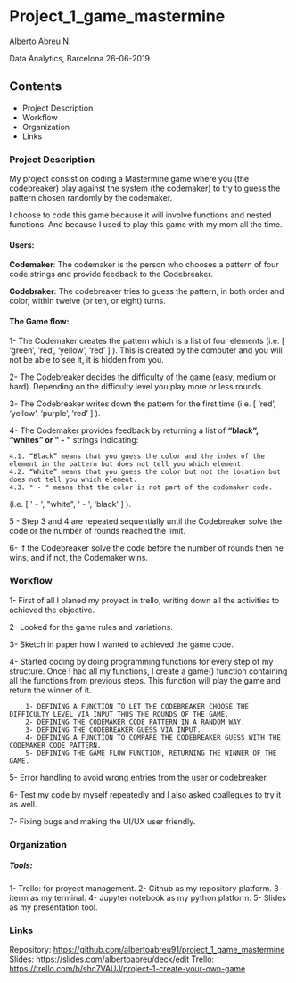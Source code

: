 # Project_1_game_mastermine

Alberto Abreu N.

Data Analytics, Barcelona 26-06-2019

## Contents

- Project Description
- Workflow
- Organization
- Links

### Project Description

My project consist on coding a Mastermine game where you (the codebreaker) play against the system (the codemaker) to try to guess the pattern chosen randomly by the codemaker. 

I choose to code this game because it will involve functions and nested functions. And because I used to play this game with my mom all the time.

#### Users:

**Codemaker**: The codemaker is the person who chooses a pattern of four code strings and provide feedback to the Codebreaker.

**Codebraker**: The codebreaker tries to guess the pattern, in both order and color, within twelve (or ten, or eight) turns.


#### The Game  flow:

1- The Codemaker creates the pattern which is a list of four elements (i.e. [ ‘green’, ‘red’, ‘yellow’, ‘red’ ] ). This is created by the computer and you will not be able to see it, it is hidden from you. 

2- The Codebreaker decides the difficulty of the game (easy, medium or hard). Depending on the difficulty level you play more or less rounds.

3- The Codebreaker writes down the pattern for the first time (i.e. [ ‘red’, ‘yellow’, ‘purple’, ‘red’ ] ).

4- The Codemaker provides feedback by returning a list of **“black”, “whites” or " - "** strings indicating:

	4.1. “Black” means that you guess the color and the index of the element in the pattern but does not tell you which element. 
	4.2. “White” means that you guess the color but not the location but does not tell you which element. 
    4.3. " - " means that the color is not part of the codomaker code. 
    
(i.e. [ ' - ', "white", ' - ', 'black' ] ).

5 - Step 3 and 4 are repeated sequentially until the Codebreaker solve the code or the number of rounds reached the limit. 

6- If the Codebreaker solve the code before the number of rounds then he wins, and if not, the Codemaker wins. 

### Workflow

1- First of all I planed my proyect in trello, writing down all the activities to achieved the objective.

2- Looked for the game rules and variations.

3- Sketch in paper how I wanted to achieved the game code.

4- Started coding by doing programming functions for every step of my structure. Once I had all my functions, I create a game() function containing all the functions from previous steps. This function will play the game and return the winner of it. 

        1- DEFINING A FUNCTION TO LET THE CODEBREAKER CHOOSE THE DIFFICULTY LEVEL VIA INPUT THUS THE ROUNDS OF THE GAME.
        2- DEFINING THE CODEMAKER CODE PATTERN IN A RANDOM WAY.
        3- DEFINING THE CODEBREAKER GUESS VIA INPUT.
        4- DEFINING A FUNCTION TO COMPARE THE CODEBREAKER GUESS WITH THE CODEMAKER CODE PATTERN.
        5- DEFINING THE GAME FLOW FUNCTION, RETURNING THE WINNER OF THE GAME.

5- Error handling to avoid wrong entries from the user or codebreaker.

6- Test my code by myself repeatedly and I also asked coallegues to try it as well.

7- Fixing bugs and making the UI/UX user friendly.


### Organization

##### Tools:

1- Trello: for proyect management.
2- Github as my repository platform.
3- iterm as my terminal.
4- Jupyter notebook as my python platform.
5- Slides as my presentation tool.


### Links

Repository: https://github.com/albertoabreu91/project_1_game_mastermine
Slides: https://slides.com/albertoabreu/deck/edit
Trello: https://trello.com/b/shc7VAUJ/project-1-create-your-own-game

